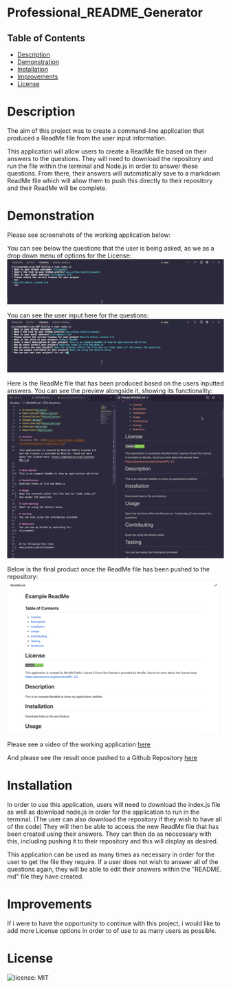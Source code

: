 # Professional_README_Generator

## Table of Contents

* [Description](#Description)
* [Demonstration](#Demonstration)
* [Installation](#Installation)
* [Improvements](#Improvements)
* [License](#License)



# Description
The aim of this project was to create a command-line application that produced a ReadMe file from the user input information.

This application will allow users to create a ReadMe file based on their answers to the questions. They will need to download the repository and run the file within the terminal and Node.js in order to answer these questions. From there, their answers will automatically save to a markdown ReadMe file which will allow them to push this directly to their repository and their ReadMe will be complete.

# Demonstration
Please see screenshots of the working application below:

You can see below the questions that the user is being asked, as we as a drop down menu of options for the License:
![Screenshot of dropdown options](https://raw.githubusercontent.com/oliviaowen1/Professional_README_Generator/main/Assets/Screenshot%202021-02-21%20at%2012.27.57.png)

You can see the user input here for the questions:
![Screenshot of user input](https://raw.githubusercontent.com/oliviaowen1/Professional_README_Generator/main/Assets/Screenshot%202021-02-21%20at%2012.28.51.png)

Here is the ReadMe file that has been produced based on the users inputted answers. You can see the preview alongside it, showing its functionality:
![Screenshot of readme file](https://raw.githubusercontent.com/oliviaowen1/Professional_README_Generator/main/Assets/Screenshot%202021-02-21%20at%2012.29.07.png)

Below is the final product once the ReadMe file has been pushed to the repository:
![Screenshot of readme in repo](https://raw.githubusercontent.com/oliviaowen1/Professional_README_Generator/main/Assets/Screenshot%202021-02-21%20at%2012.31.43.png)


Please see a video of the working application [here](https://drive.google.com/file/d/1D1m9IniPaBSeB45HhZ4LLqbtFlWV-aMj/preview)

And please see the result once pushed to a Github Repository [here](https://drive.google.com/file/d/16cvczv3H1gqSNFOoLh8dkiY4crZPH0xY/view)

# Installation 
In order to use this application, users will need to download the index.js file as well as download node.js in order for the application to run in the terminal. (The user can also download the repository if they wish to have all of the code) They will then be able to access the new ReadMe file that has been created using their answers. They can then do as neccessary with this, including pushing it to their repository and this will display as desired.

This application can be used as many times as necessary in order for the user to get the file they require. If a user does not wish to answer all of the questions again, they will be able to edit their answers within the "README. md" file they have created.

# Improvements
If i were to have the opportunity to continue with this project, i would like to add more License options in order to of use to as many users as possible.


# License
![license: MIT](https://img.shields.io/badge/License-MIT-blue.svg)

